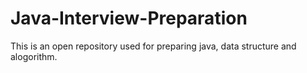 # Java-Interview-Preparation
This is an open repository used for preparing java, data structure and alogorithm.
